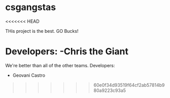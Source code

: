 # csgangstas
<<<<<<< HEAD

THis project is the best. GO Bucks!

Developers:
-Chris the Giant
=======
We're better than all of the other teams.
Developers:
- Geovani Castro
>>>>>>> 60e0f34d93519f64cf2ab57814b980a9223c93a5
